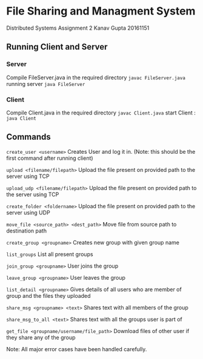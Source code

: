 # File Sharing and Managment System
Distributed Systems 
Assignment 2
Kanav Gupta 20161151

## Running Client and Server

### Server

Compile FileServer.java in the required directory
```javac FileServer.java``` 
running server
```java FileServer```

### Client
Compile Client.java in the required directory
```javac Client.java``` 
start Client :
```java Client```

## Commands
```create_user <username>```
Creates User and log it in. (Note: this should be the first command after running client)

```upload <filename/filepath>``` 
Upload the file present on provided path to the server using TCP

```upload_udp <filename/filepath>```
Upload the file present on provided path to the server using TCP

```create_folder <foldername>```
Upload the file present on provided path to the server using UDP

```move_file <source_path> <dest_path>```
Move file from source path to destination path

```create_group <groupname>```
Creates new group with given group name

```list_groups```
List all present groups

```join_group <groupname>```
User joins the group

```leave_group <groupname>```
User leaves the group

```list_detail <groupname>```
Gives details of all users who are member of group and the files they uploaded

```share_msg <groupname> <text>```
Shares text with all members of the group

```share_msg_to_all <text>```
Shares text with all the groups user is part of

```get_file <groupname/username/file_path>```
Download files of other user if they share any of the group

Note: All major error cases have been handled carefully.